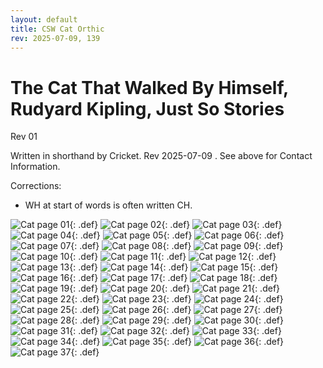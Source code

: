 ```yaml
---
layout: default
title: CSW Cat Orthic
rev: 2025-07-09, 139
---
```


# The Cat That Walked By Himself, Rudyard Kipling, Just So Stories

Rev 01

Written in shorthand by Cricket. Rev 2025-07-09 . See above for Contact Information.

Corrections:

- WH at start of words is often written CH.

![Cat page 01](assets/cat-walked-orthic/cat-001.jpg){: .def}
![Cat page 02](assets/cat-walked-orthic/cat-002.jpg){: .def}
![Cat page 03](assets/cat-walked-orthic/cat-003.jpg){: .def}
![Cat page 04](assets/cat-walked-orthic/cat-004.jpg){: .def}
![Cat page 05](assets/cat-walked-orthic/cat-005.jpg){: .def}
![Cat page 06](assets/cat-walked-orthic/cat-006.jpg){: .def}
![Cat page 07](assets/cat-walked-orthic/cat-007.jpg){: .def}
![Cat page 08](assets/cat-walked-orthic/cat-008.jpg){: .def}
![Cat page 09](assets/cat-walked-orthic/cat-009.jpg){: .def}
![Cat page 10](assets/cat-walked-orthic/cat-010.jpg){: .def}
![Cat page 11](assets/cat-walked-orthic/cat-011.jpg){: .def}
![Cat page 12](assets/cat-walked-orthic/cat-012.jpg){: .def}
![Cat page 13](assets/cat-walked-orthic/cat-013.jpg){: .def}
![Cat page 14](assets/cat-walked-orthic/cat-014.jpg){: .def}
![Cat page 15](assets/cat-walked-orthic/cat-015.jpg){: .def}
![Cat page 16](assets/cat-walked-orthic/cat-016.jpg){: .def}
![Cat page 17](assets/cat-walked-orthic/cat-017.jpg){: .def}
![Cat page 18](assets/cat-walked-orthic/cat-018.jpg){: .def}
![Cat page 19](assets/cat-walked-orthic/cat-019.jpg){: .def}
![Cat page 20](assets/cat-walked-orthic/cat-020.jpg){: .def}
![Cat page 21](assets/cat-walked-orthic/cat-021.jpg){: .def}
![Cat page 22](assets/cat-walked-orthic/cat-022.jpg){: .def}
![Cat page 23](assets/cat-walked-orthic/cat-023.jpg){: .def}
![Cat page 24](assets/cat-walked-orthic/cat-024.jpg){: .def}
![Cat page 25](assets/cat-walked-orthic/cat-025.jpg){: .def}
![Cat page 26](assets/cat-walked-orthic/cat-026.jpg){: .def}
![Cat page 27](assets/cat-walked-orthic/cat-027.jpg){: .def}
![Cat page 28](assets/cat-walked-orthic/cat-028.jpg){: .def}
![Cat page 29](assets/cat-walked-orthic/cat-029.jpg){: .def}
![Cat page 30](assets/cat-walked-orthic/cat-030.jpg){: .def}
![Cat page 31](assets/cat-walked-orthic/cat-031.jpg){: .def}
![Cat page 32](assets/cat-walked-orthic/cat-032.jpg){: .def}
![Cat page 33](assets/cat-walked-orthic/cat-033.jpg){: .def}
![Cat page 34](assets/cat-walked-orthic/cat-034.jpg){: .def}
![Cat page 35](assets/cat-walked-orthic/cat-035.jpg){: .def}
![Cat page 36](assets/cat-walked-orthic/cat-036.jpg){: .def}
![Cat page 37](assets/cat-walked-orthic/cat-037.jpg){: .def}
